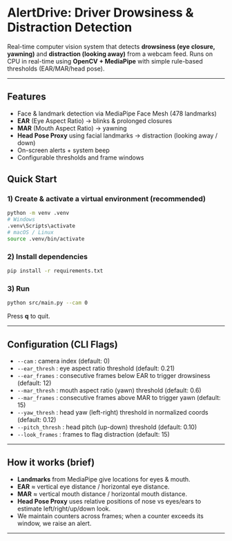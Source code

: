 # AlertDrive: Driver Drowsiness & Distraction Detection

Real-time computer vision system that detects **drowsiness (eye closure, yawning)** and **distraction (looking away)** from a webcam feed. 
Runs on CPU in real-time using **OpenCV + MediaPipe** with simple rule-based thresholds (EAR/MAR/head pose).



---

## Features
- Face & landmark detection via MediaPipe Face Mesh (478 landmarks)
- **EAR** (Eye Aspect Ratio) → blinks & prolonged closures
- **MAR** (Mouth Aspect Ratio) → yawning
- **Head Pose Proxy** using facial landmarks → distraction (looking away / down)
- On-screen alerts + system beep
- Configurable thresholds and frame windows

## Quick Start

### 1) Create & activate a virtual environment (recommended)
```bash
python -m venv .venv
# Windows
.venv\Scripts\activate
# macOS / Linux
source .venv/bin/activate
```

### 2) Install dependencies
```bash
pip install -r requirements.txt
```

### 3) Run
```bash
python src/main.py --cam 0
```

Press **q** to quit.

---

## Configuration (CLI Flags)
- `--cam` : camera index (default: 0)
- `--ear_thresh` : eye aspect ratio threshold (default: 0.21)
- `--ear_frames` : consecutive frames below EAR to trigger drowsiness (default: 12)
- `--mar_thresh` : mouth aspect ratio (yawn) threshold (default: 0.6)
- `--mar_frames` : consecutive frames above MAR to trigger yawn (default: 15)
- `--yaw_thresh` : head yaw (left-right) threshold in normalized coords (default: 0.12)
- `--pitch_thresh` : head pitch (up-down) threshold (default: 0.10)
- `--look_frames` : frames to flag distraction (default: 15)

---

## How it works (brief)
- **Landmarks** from MediaPipe give locations for eyes & mouth.
- **EAR** ≈ vertical eye distance / horizontal eye distance.
- **MAR** ≈ vertical mouth distance / horizontal mouth distance.
- **Head Pose Proxy** uses relative positions of nose vs eyes/ears to estimate left/right/up/down look.
- We maintain counters across frames; when a counter exceeds its window, we raise an alert.

---

